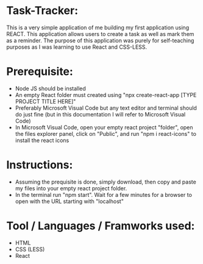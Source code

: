 # Task-Tracker:
This is a very simple application of me building my first application using REACT. This application allows users to create a task as well as mark them as a reminder.  The purpose of this application was purely for self-teaching purposes as I was learning to use React and CSS-LESS.

# Prerequisite:
- Node JS should be installed
- An empty React folder must created using "npx create-react-app [TYPE PROJECT TITLE HERE]"
- Preferably Microsoft Visual Code but any text editor and terminal should do just fine (but in this documentation I will refer to Microsoft Visual Code)
- In Microsoft Visual Code, open your empty react project "folder", open the files explorer panel, click on "Public", and run "npm i react-icons" to install the react icons

# Instructions:
- Assuming the prequisite is done, simply download, then copy and paste my files into your empty react project folder.
- In the terminal run "npm start". Wait for a few minutes for a browser to open with the URL starting with "localhost"

# Tool / Languages / Framworks used:
- HTML
- CSS (LESS)
- React
